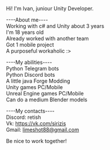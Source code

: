 Hi! I'm Ivan, juniour Unity Developer.

----About me---- <br/>
Working with c# and Unity about 3 years <br/>
I'm 18 years old <br/>
Already worked with another team <br/>
Got 1 mobile project <br/>
A purposeful workaholic :> <br/>

----My abilities---- <br/>
Python Telegram bots <br/>
Python Discord bots <br/>
A little java Forge Modding <br/>
Unity games PC/Mobile <br/>
Unreal Engine games PC/Mobile <br/>
Can do a medium Blender models <br/>

----My contacts---- <br/>
Discord: retish <br/>
Vk: https://vk.com/sirizis <br/>
Gmail: limeshot88@gmail.com <br/>

Be nice to work together!
